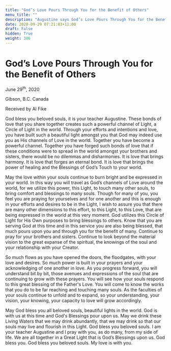 ```yaml
---
title: "God’s Love Pours Through You for the Benefit of Others"
menu_title: ""
description: "Augustine says God’s Love Pours Through You for the Benefit of Others"
date: 2020-09-29 07:21:03+11:00
draft: False
hidden: True
weight: 386
---
```

# God’s Love Pours Through You for the Benefit of Others

June 29<sup>th</sup>, 2020

Gibson, B.C. Canada

Received by Al Fike



God bless you beloved souls, it is your teacher Augustine. These bonds of love that you share together creates such a powerful channel of Light, a Circle of Light in the world. Through your efforts and intentions and love, you have built such a beautiful light amongst you that God may indeed use you as His channels of Love in the world. Together you have become a powerful channel. Together you have forged such bonds of love that if these conditions were to spread in the world amongst your brothers and sisters, there would be no dilemmas and disharmonies. It is love that brings harmony. It is love that forges an eternal bond. It is love that brings the power of healing and the Blessings of God’s Touch to your world. 

May the love within your souls continue to burn bright and be expressed in your world. In this way you will travel as God’s channels of Love around the world, for we utilize this power, this Light, to touch many other souls, to bring comfort and blessings to many souls. Though for many of you, you feel you are praying for yourselves and for one another and this is enough in your efforts and desires to be in the Light, I wish to assure you that there are many other dimensions to this effort, to this Light, to this Love, that are being expressed in the world at this very moment. God utilizes this Circle of Light for His Own purposes to bring blessings to others. Know that you are serving God at this time and in this service you are also being blessed, that much pours upon you and through you for the benefit of many. Continue to pray for your brothers and sisters. Continue to look beyond the material vision to the great expanse of the spiritual, the knowings of the soul and your relationship with your Creator. 

So much flows as you have opened the doors, the floodgates, with your love and desires. So much power is built in your prayers and your acknowledging of one another in love. As you progress forward, you will understand bit by bit, those avenues and expressions of the soul that are continuing to grow with these prayers. You will see how your souls respond to this great blessing of the Father's Love. You will come to know the works that you do to be far reaching and touching many souls. As the faculties of your souls continue to unfold and to expand, so your understanding, your vision, your knowing, your capacity to love will grow accordingly.

May God bless you all beloved souls, beautiful lights in the world. God is with us at this time and God's Blessings pour upon us. May we drink these Living Waters that we may drink abundantly, that we may drink so that our souls may live and flourish in this Light. God bless you beloved souls. I am your teacher Augustine and I pray with you, as do many, from my side of life. We are all together in a Great Light that is God’s Blessings upon us. God bless you. God bless you beloved souls. My love is with you.